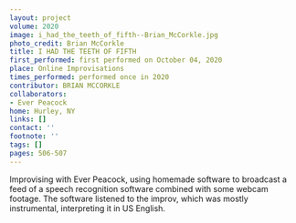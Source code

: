 ```yaml
---
layout: project
volume: 2020
image: i_had_the_teeth_of_fifth--Brian_McCorkle.jpg
photo_credit: Brian McCorkle
title: I HAD THE TEETH OF FIFTH
first_performed: first performed on October 04, 2020
place: Online Improvisations
times_performed: performed once in 2020
contributor: BRIAN MCCORKLE
collaborators:
- Ever Peacock
home: Hurley, NY
links: []
contact: ''
footnote: ''
tags: []
pages: 506-507
---
```



Improvising with Ever Peacock, using homemade software to broadcast a feed of a speech recognition software combined with some webcam footage. The software listened to the improv, which was mostly instrumental, interpreting it in US English.
